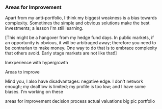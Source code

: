 ### Areas for Improvement



Apart from my anti-portfolio, I think my biggest weakness is a bias towards complexity.  Sometimes the simple and obvious solutions make the best investments; a lesson I'm still learning.  


[This might be a hangover from my hedge fund days.  In public markets, if an opportunity is obvious, it will be arbitraged away; therefore you need to be contrarian to make money.  One way to do that is to embrace complexity that others avoid.  Early stage markets are not like that!]

Inexperience with hypergrowth

Areas to improve


Mind you, I also have disadvantages: negative edge. I don't network enough; my dealflow is limited; my profile is too low; and I have some biases. I'm working on these



areas for improvement
decision process
actual valuations
big pic portfolio

